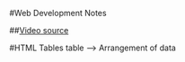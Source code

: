 #Web Development Notes

##[Video source](https://www.youtube.com/watch?v=VjCHupej12U)

#HTML Tables
table --> Arrangement of data

